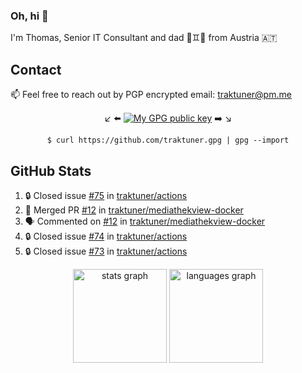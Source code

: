 ### Oh, hi 👋

I'm Thomas, Senior IT Consultant and dad 👶♊️👶 from Austria 🇦🇹

<!--
**traktuner/traktuner** is a ✨ _special_ ✨ repository because its `README.md` (this file) appears on your GitHub profile.

Here are some ideas to get you started:

- 🔭 I’m currently working on ...
- 🌱 I’m currently learning ...
- 👯 I’m looking to collaborate on ...
- 🤔 I’m looking for help with ...
- 💬 Ask me about ...
- 📫 How to reach me: ...
- 😄 Pronouns: ...
- ⚡ Fun fact: ...
-->

## Contact
📫 Feel free to reach out by PGP encrypted email:
traktuner@pm.me

<div align="center" markdown="1">

↙️ ⬅️ [![My GPG public key](https://img.shields.io/badge/PGP%20public%20key-6D4AFF?style=for-the-badge)](https://github.com/traktuner.gpg) ➡️ ↘️

```shell
$ curl https://github.com/traktuner.gpg | gpg --import
```

</div>

## GitHub Stats
<!--START_SECTION:activity-->
1. 🔒 Closed issue [#75](https://github.com/traktuner/actions/issues/75) in [traktuner/actions](https://github.com/traktuner/actions)
2. 🎉 Merged PR [#12](https://github.com/traktuner/mediathekview-docker/pull/12) in [traktuner/mediathekview-docker](https://github.com/traktuner/mediathekview-docker)
3. 🗣 Commented on [#12](https://github.com/traktuner/mediathekview-docker/pull/12#issuecomment-2494603537) in [traktuner/mediathekview-docker](https://github.com/traktuner/mediathekview-docker)
4. 🔒 Closed issue [#74](https://github.com/traktuner/actions/issues/74) in [traktuner/actions](https://github.com/traktuner/actions)
5. 🔒 Closed issue [#73](https://github.com/traktuner/actions/issues/73) in [traktuner/actions](https://github.com/traktuner/actions)
<!--END_SECTION:activity-->

<div align="center">
  <img src="https://github-readme-stats.vercel.app/api?username=traktuner&hide_title=false&hide_rank=false&show_icons=true&include_all_commits=true&count_private=true&disable_animations=false&theme=dracula&locale=en&hide_border=false&order=1" height="150" alt="stats graph"  />
  <img src="https://github-readme-stats.vercel.app/api/top-langs?username=traktuner&locale=en&hide_title=false&layout=compact&card_width=320&langs_count=5&theme=dracula&hide_border=false&order=2" height="150" alt="languages graph"  />
</div>
